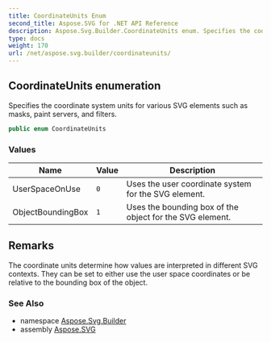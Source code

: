 ```yaml
---
title: CoordinateUnits Enum
second_title: Aspose.SVG for .NET API Reference
description: Aspose.Svg.Builder.CoordinateUnits enum. Specifies the coordinate system units for various SVG elements such as masks paint servers and filters
type: docs
weight: 170
url: /net/aspose.svg.builder/coordinateunits/
---
```

## CoordinateUnits enumeration

Specifies the coordinate system units for various SVG elements such as masks, paint servers, and filters.

```csharp
public enum CoordinateUnits
```

### Values

| Name | Value | Description |
| --- | --- | --- |
| UserSpaceOnUse | `0` | Uses the user coordinate system for the SVG element. |
| ObjectBoundingBox | `1` | Uses the bounding box of the object for the SVG element. |

## Remarks

The coordinate units determine how values are interpreted in different SVG contexts. They can be set to either use the user space coordinates or be relative to the bounding box of the object.

### See Also

* namespace [Aspose.Svg.Builder](../../aspose.svg.builder/)
* assembly [Aspose.SVG](../../)
